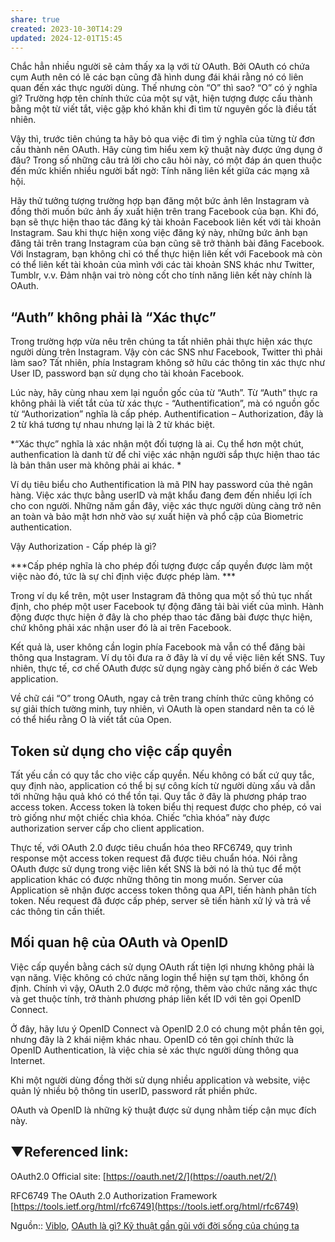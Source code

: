 ```yaml
---
share: true
created: 2023-10-30T14:29
updated: 2024-12-01T15:45
---
```

Chắc hẳn nhiều người sẽ cảm thấy xa lạ với từ OAuth. Bởi OAuth có chứa cụm Auth nên có lẽ các bạn cũng đã hình dung đái khái rằng nó có liên quan đến xác thực người dùng. Thế nhưng còn “O” thì sao? “O” có ý nghĩa gì? Trường hợp tên chính thức của một sự vật, hiện tượng được cấu thành bằng một từ viết tắt, việc gặp khó khăn khi đi tìm từ nguyên gốc là điều tất nhiên.

Vậy thì, trước tiên chúng ta hãy bỏ qua việc đi tìm ý nghĩa của từng từ đơn cấu thành nên OAuth. Hãy cùng tìm hiểu xem kỹ thuật này được ứng dụng ở đâu? Trong số những câu trả lời cho câu hỏi này, có một đáp án quen thuộc đến mức khiến nhiều người bất ngờ: Tính năng liên kết giữa các mạng xã hội.

Hãy thử tưởng tượng trường hợp bạn đăng một bức ảnh lên Instagram và đồng thời muốn bức ảnh ấy xuất hiện trên trang Facebook của bạn. Khi đó, bạn sẽ thực hiện thao tác đăng ký tài khoản Facebook liên kết với tài khoản Instagram. Sau khi thực hiện xong việc đăng ký này, những bức ảnh bạn đăng tải trên trang Instagram của bạn cũng sẽ trở thành bài đăng Facebook. Với Instagram, bạn không chỉ có thể thực hiện liên kết với Facebook mà còn có thể liên kết tài khoản của mình với các tài khoản SNS khác như Twitter, Tumblr, v.v. Đảm nhận vai trò nòng cốt cho tính năng liên kết này chính là OAuth.

## “Auth” không phải là “Xác thực”
Trong trường hợp vừa nêu trên chúng ta tất nhiên phải thực hiện xác thực người dùng trên Instagram. Vậy còn các SNS như Facebook, Twitter thì phải làm sao? Tất nhiên, phía Instagram không sở hữu các thông tin xác thực như User ID, password bạn sử dụng cho tài khoản Facebook.

Lúc này, hãy cùng nhau xem lại nguồn gốc của từ “Auth”. Từ “Auth” thực ra không phải là viết tắt của từ xác thực - “Authentification”, mà có nguồn gốc từ “Authorization” nghĩa là cấp phép. Authentification – Authorization, đây là 2 từ khá tương tự nhau nhưng lại là 2 từ khác biệt.

*“Xác thực” nghĩa là xác nhận một đối tượng là ai. Cụ thể hơn một chút, authenfication là danh từ để chỉ việc xác nhận người sắp thực hiện thao tác là bản thân user mà không phải ai khác. *

Ví dụ tiêu biểu cho Authentification là mã PIN hay password của thẻ ngân hàng. Việc xác thực bằng userID và mật khẩu đang đem đến nhiều lợi ích cho con người. Những năm gần đây, việc xác thực người dùng càng trở nên an toàn và bảo mật hơn nhờ vào sự xuất hiện và phổ cập của Biometric authentication.

Vậy Authorization - Cấp phép là gì?

***Cấp phép nghĩa là cho phép đối tượng được cấp quyền được làm một việc nào đó, tức là sự chỉ định việc được phép làm. ***

Trong ví dụ kể trên, một user Instagram đã thông qua một số thủ tục nhất định, cho phép một user Facebook tự động đăng tải bài viết của mình. Hành động được thực hiện ở đây là cho phép thao tác đăng bài được thực hiện, chứ không phải xác nhận user đó là ai trên Facebook.

Kết quả là, user không cần login phía Facebook mà vẫn có thể đăng bài thông qua Instagram. Ví dụ tôi đưa ra ở đây là ví dụ về việc liên kết SNS. Tuy nhiên, thực tế, cơ chế OAuth được sử dụng ngày càng phổ biến ở các Web application.

Về chữ cái “O” trong OAuth, ngay cả trên trang chính thức cũng không có sự giải thích tường minh, tuy nhiên, vì OAuth là open standard nên ta có lẽ có thể hiểu rằng O là viết tắt của Open.

## Token sử dụng cho việc cấp quyền
Tất yếu cần có quy tắc cho việc cấp quyền. Nếu không có bất cứ quy tắc, quy định nào, application có thể bị sự công kích từ người dùng xấu và dẫn tới những hậu quả khó có thể tồn tại. Quy tắc ở đây là phương pháp trao access token. Access token là token biểu thị request được cho phép, có vai trò giống như một chiếc chìa khóa. Chiếc “chìa khóa” này được authorization server cấp cho client application.

Thực tế, với OAuth 2.0 được tiêu chuẩn hóa theo RFC6749, quy trình response một access token request đã được tiêu chuẩn hóa. Nói rằng OAuth được sử dụng trong việc liên kết SNS là bởi nó là thủ tục để một application khác có được những thông tin mong muốn. Server của Application sẽ nhận được access token thông qua API, tiến hành phân tích token. Nếu request đã được cấp phép, server sẽ tiến hành xử lý và trả về các thông tin cần thiết.

## Mối quan hệ của OAuth và OpenID
Việc cấp quyền bằng cách sử dụng OAuth rất tiện lợi nhưng không phải là vạn năng. Việc không có chức năng login thể hiện sự tạm thời, không ổn định. Chính vì vậy, OAuth 2.0 được mở rộng, thêm vào chức năng xác thực và get thuộc tính, trở thành phương pháp liên kết ID với tên gọi OpenID Connect.

Ở đây, hãy lưu ý OpenID Connect và OpenID 2.0 có chung một phần tên gọi, nhưng đây là 2 khái niệm khác nhau. OpenID có tên gọi chính thức là OpenID Authentication, là việc chia sẻ xác thực người dùng thông qua Internet.

Khi một người dùng đồng thời sử dụng nhiều application và website, việc quản lý nhiều bộ thông tin userID, password rất phiền phức.

OAuth và OpenID là những kỹ thuật được sử dụng nhằm tiếp cận mục đích này.

## ▼Referenced link:
OAuth2.0 Official site: [https://oauth.net/2/](https://oauth.net/2/)

RFC6749 The OAuth 2.0 Authorization Framework [https://tools.ietf.org/html/rfc6749](https://tools.ietf.org/html/rfc6749)

Nguồn:: [Viblo](../../../../%CE%9E%20Ngu%E1%BB%93n%20v%C3%A0%20t%C3%A0i%20nguy%C3%AAn%20h%E1%BB%97%20tr%E1%BB%A3/%CE%9E%20Ngu%E1%BB%93n/Viblo.md), [OAuth là gì? Kỹ thuật gần gũi với đời sống của chúng ta](https://viblo.asia/p/oauth-la-gi-ky-thuat-gan-gui-voi-doi-song-cua-chung-ta-3P0lP2bgKox)
